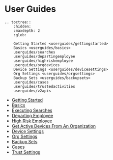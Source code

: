 
# User Guides

```{eval-rst}
.. toctree::
    :hidden:
    :maxdepth: 2
    :glob:

    Getting Started <userguides/gettingstarted>
    Basics <userguides/basics>
    userguides/searches
    userguides/departingemployee
    userguides/highriskemployee
    userguides/orgdevices
    Device Settings <userguides/devicesettings>
    Org Settings <userguides/orgsettings>
    Backup Sets <userguides/backupsets>
    userguides/cases
    userguides/trustedactivities
    userguides/v2apis
```

* [Getting Started](userguides/gettingstarted.md)
* [Basics](userguides/basics.md)
* [Executing Searches](userguides/searches.md)
* [Departing Employee](userguides/departingemployee.md)
* [High Risk Employee](userguides/highriskemployee.md)
* [Get Active Devices From An Organization](userguides/orgdevices.md)
* [Device Settings](userguides/devicesettings.md)
* [Org Settings](userguides/orgsettings.md)
* [Backup Sets](userguides/backupsets.md)
* [Cases](userguides/cases.md)
* [Trust Settings](userguides/trustedactivities.md)
